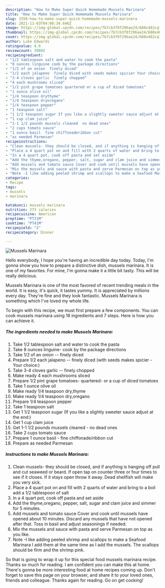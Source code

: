 ```yaml
---
description: "How to Make Super Quick Homemade Mussels Marinara"
title: "How to Make Super Quick Homemade Mussels Marinara"
slug: 1550-how-to-make-super-quick-homemade-mussels-marinara
date: 2021-11-03T04:08:34.646Z
image: https://img-global.cpcdn.com/recipes/7b7cb3f0f296ae24/680x482cq70/mussels-marinara-recipe-main-photo.jpg
thumbnail: https://img-global.cpcdn.com/recipes/7b7cb3f0f296ae24/680x482cq70/mussels-marinara-recipe-main-photo.jpg
cover: https://img-global.cpcdn.com/recipes/7b7cb3f0f296ae24/680x482cq70/mussels-marinara-recipe-main-photo.jpg
author: Luke Edwards
ratingvalue: 4.6
reviewcount: 39892
recipeingredient:
- "1/2 tablespoon salt and water to cook the pasta"
- "8 ounces linguine cook by the package directions"
- "1/2 of an onion  finely diced"
- "1/2 each jalapeno  finely diced with seeds makes spicier Your choice"
- "3-4 cloves garlic  finely chopped"
- "4 each mushrooms sliced"
- "1/2 pint grape tomatoes quartered or a cup of diced tomatoes"
- "1 ounce olive oil"
- "1/4 teaspoon drythyme"
- "1/4 teaspoon dryoregano"
- "1/4 teaspoon pepper"
- "1 teaspoon salt"
- "1 1/2 teaspoon sugar If you like a slightly sweeter sauce adjust at the end"
- "1 cup clam juice"
- "1-1 1/2 pounds mussels cleaned  no dead ones"
- "2 cups tomato sauce"
- "1 ounce basil  fine chiffonaderibbon cut"
- "as needed Parmesan"
recipeinstructions:
- "Clean mussels- they should be closed, and if anything is hanging off pull and cut seaweed or beard. If open tap on counter three or four times to see if it closes. If it stays open throw it away. Dead shellfish will make you very sick."
- "Place a 4 quart pot on and fill with 2 quarts of water and bring to a boil add a 1/2 tablespoon of salt"
- "In a 4 quart pot, cook off pasta and set aside"
- "Add the thyme,oregano, pepper, salt, sugar and clam juice and simmer for 5 minutes."
- "Add mussels and tomato sauce Cover and cook until mussels have opened about 10 minutes. Discard any mussels that have not opened after that. Toss in basil and adjust seasonings if needed."
- "Mix the mussels and sauce with pasta and serve Parmesan on top as you like."
- "Note -I like adding peeled shrimp and scallops to make a Seafood Marinara I add them at the same time as I add the mussels. The scallops should be firm and the shrimp pink."
categories:
- Recipe
tags:
- mussels
- marinara

katakunci: mussels marinara 
nutrition: 273 calories
recipecuisine: American
preptime: "PT21M"
cooktime: "PT41M"
recipeyield: "2"
recipecategory: Dinner

---
```



![Mussels Marinara](https://img-global.cpcdn.com/recipes/7b7cb3f0f296ae24/680x482cq70/mussels-marinara-recipe-main-photo.jpg)

Hello everybody, I hope you're having an incredible day today. Today, I'm gonna show you how to prepare a distinctive dish, mussels marinara. It is one of my favorites. For mine, I'm gonna make it a little bit tasty. This will be really delicious.

Mussels Marinara is one of the most favored of recent trending meals in the world. It is easy, it's quick, it tastes yummy. It is appreciated by millions every day. They're fine and they look fantastic. Mussels Marinara is something which I've loved my whole life.




To begin with this recipe, we must first prepare a few components. You can cook mussels marinara using 18 ingredients and 7 steps. Here is how you can achieve it.

<!--inarticleads1-->

##### The ingredients needed to make Mussels Marinara:

1. Take 1/2 tablespoon salt and water to cook the pasta
1. Take 8 ounces linguine- cook by the package directions
1. Take 1/2 of an onion -- finely diced
1. Prepare 1/2 each jalapeno -- finely diced (with seeds makes spicier -Your choice:)
1. Take 3-4 cloves garlic -- finely chopped
1. Make ready 4 each mushrooms sliced
1. Prepare 1/2 pint grape tomatoes- quartered- or a cup of diced tomatoes
1. Take 1 ounce olive oil
1. Make ready 1/4 teaspoon dry,thyme
1. Make ready 1/4 teaspoon dry,oregano
1. Prepare 1/4 teaspoon pepper
1. Take 1 teaspoon salt
1. Get 1 1/2 teaspoon sugar (If you like a slightly sweeter sauce adjust at the end:)
1. Get 1 cup clam juice
1. Get 1-1 1/2 pounds mussels cleaned - no dead ones
1. Take 2 cups tomato sauce
1. Prepare 1 ounce basil - fine chiffonade/ribbon cut
1. Prepare as needed Parmesan




<!--inarticleads2-->

##### Instructions to make Mussels Marinara:

1. Clean mussels- they should be closed, and if anything is hanging off pull and cut seaweed or beard. If open tap on counter three or four times to see if it closes. If it stays open throw it away. Dead shellfish will make you very sick.
1. Place a 4 quart pot on and fill with 2 quarts of water and bring to a boil add a 1/2 tablespoon of salt
1. In a 4 quart pot, cook off pasta and set aside
1. Add the thyme,oregano, pepper, salt, sugar and clam juice and simmer for 5 minutes.
1. Add mussels and tomato sauce Cover and cook until mussels have opened about 10 minutes. Discard any mussels that have not opened after that. Toss in basil and adjust seasonings if needed.
1. Mix the mussels and sauce with pasta and serve Parmesan on top as you like.
1. Note -I like adding peeled shrimp and scallops to make a Seafood Marinara I add them at the same time as I add the mussels. The scallops should be firm and the shrimp pink.




So that is going to wrap it up for this special food mussels marinara recipe. Thanks so much for reading. I am confident you can make this at home. There's gonna be more interesting food at home recipes coming up. Don't forget to save this page on your browser, and share it to your loved ones, friends and colleague. Thanks again for reading. Go on get cooking!
